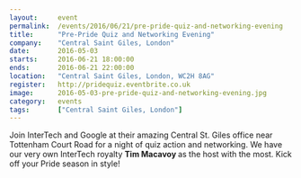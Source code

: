 ```yaml
---
layout: 	event
permalink:	/events/2016/06/21/pre-pride-quiz-and-networking-evening
title:		"Pre-Pride Quiz and Networking Evening"
company:	"Central Saint Giles, London"
date:		2016-05-03
starts:		2016-06-21 18:00:00
ends: 		2016-06-21 22:00:00
location:	"Central Saint Giles, London, WC2H 8AG"
register:	http://pridequiz.eventbrite.co.uk
image: 		2016-05-03-pre-pride-quiz-and-networking-evening.jpg
category:	events
tags:		["Central Saint Giles, London"]
---
```


Join InterTech and Google at their amazing Central St. Giles office near Tottenham Court Road for a night of quiz action and networking. We have our very own InterTech royalty <b>Tim Macavoy </b>as the host with the most. Kick off your Pride season in style!